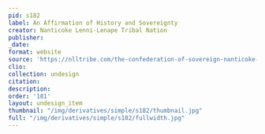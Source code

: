 ```yaml
---
pid: s182
label: An Affirmation of History and Sovereignty
creator: Nanticoke Lenni-Lenape Tribal Nation
publisher:
_date:
format: website
source: 'https://nlltribe.com/the-confederation-of-sovereign-nanticoke-lenape-tribes/ '
clio:
collection: undesign
citation:
description:
order: '181'
layout: undesign_item
thumbnail: "/img/derivatives/simple/s182/thumbnail.jpg"
full: "/img/derivatives/simple/s182/fullwidth.jpg"
---
```

